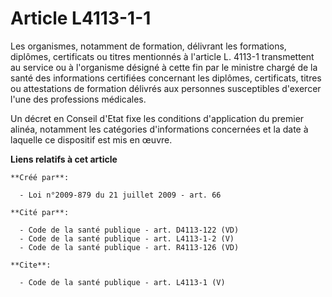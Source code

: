 # Article L4113-1-1

Les organismes, notamment de formation, délivrant les formations, diplômes, certificats ou titres mentionnés à l'article L.
4113-1 transmettent au service ou à l'organisme désigné à cette fin par le ministre chargé de la santé des informations
certifiées concernant les diplômes, certificats, titres ou attestations de formation délivrés aux personnes susceptibles
d'exercer l'une des professions médicales. 

Un décret en Conseil d'Etat fixe les conditions d'application du premier alinéa, notamment les catégories d'informations
concernées et la date à laquelle ce dispositif est mis en œuvre.

**Liens relatifs à cet article**

	**Créé par**:

	  - Loi n°2009-879 du 21 juillet 2009 - art. 66

	**Cité par**:

	  - Code de la santé publique - art. D4113-122 (VD)
	  - Code de la santé publique - art. L4113-1-2 (V)
	  - Code de la santé publique - art. R4113-126 (VD)

	**Cite**:

	  - Code de la santé publique - art. L4113-1 (V)
